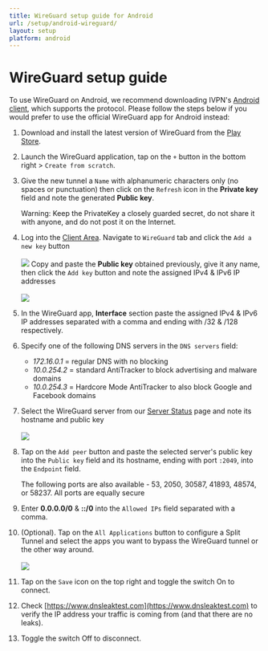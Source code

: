 ```yaml
---
title: WireGuard setup guide for Android
url: /setup/android-wireguard/
layout: setup
platform: android
---
```

# WireGuard setup guide

<div markdown="1" class="notice notice--warning">
To use WireGuard on Android, we recommend downloading IVPN's <a href="/apps-android/">Android client</a>, which supports the protocol. Please follow the steps below if you would prefer to use the official WireGuard app for Android instead:
</div>

1.  Download and install the latest version of WireGuard from the [Play Store](https://play.google.com/store/apps/details?id=com.wireguard.android&hl=en_GB&gl=US).

2.  Launch the WireGuard application, tap on the `+` button in the bottom right > `Create from scratch`.  

3.  Give the new tunnel a `Name` with alphanumeric characters only (no spaces or punctuation) then click on the `Refresh` icon in the **Private key** field and note the generated **Public key**.<div markdown="1" class="notice notice--warning">
    Warning: Keep the PrivateKey a closely guarded secret, do not share it with anyone, and do not post it on the Internet.</div>

4. Log into the [Client Area](/account/login/#id). Navigate to `WireGuard` tab and click the `Add a new key` button<br></br>
![](/images-static/uploads/install-wireguard-openwrt-02.png)
Copy and paste the **Public key** obtained previously, give it any name, then click the `Add key` button and note the assigned IPv4 & IPv6 IP addresses<br></br>
![](/images-static/uploads/install-wireguard-android-01.png)

5. In the WireGuard app, **Interface** section paste the assigned IPv4 & IPv6 IP addresses separated with a comma and ending with /32 & /128 respectively.

6. Specify one of the following DNS servers in the `DNS servers` field:

    - *172.16.0.1* = regular DNS with no blocking
    - *10.0.254.2* = standard AntiTracker to block advertising and malware domains
    - *10.0.254.3* = Hardcore Mode AntiTracker to also block Google and Facebook domains 

7. Select the WireGuard server from our [Server Status](/status/) page and note its hostname and public key<br></br>
![](/images-static/uploads/install-wireguard-android-02.png)

8. Tap on the `Add peer` button and paste the selected server's public key into the `Public key` field and its hostname, ending with port `:2049`, into the `Endpoint` field.<div markdown="1" class="notice notice--info">The following ports are also available - 53, 2050, 30587, 41893, 48574, or 58237. All ports are equally secure</div>

9. Enter **0.0.0.0/0** & **::/0** into the `Allowed IPs` field separated with a comma.

10. (Optional). Tap on the `All Applications` button to configure a Split Tunnel and select the apps you want to bypass the WireGuard tunnel or the other way around.<br></br>
![](/images-static/uploads/install-wireguard-android-03.png)

11. Tap on the `Save` icon on the top right and toggle the switch On to connect.

12. Check [https://www.dnsleaktest.com](https://www.dnsleaktest.com) to verify the IP address your traffic is coming from (and that there are no leaks).

13. Toggle the switch Off to disconnect.
